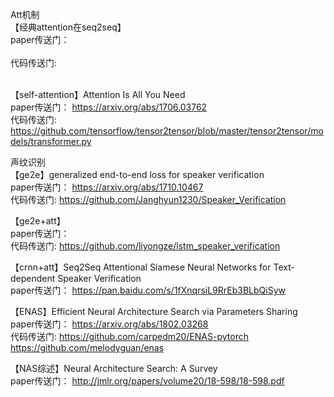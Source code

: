 Att机制<br>
【经典attention在seq2seq】<br>
paper传送门：<br>
<br>
代码传送门:<br>
<br>

【self-attention】Attention Is All You Need<br>
paper传送门：
https://arxiv.org/abs/1706.03762<br>
代码传送门:
https://github.com/tensorflow/tensor2tensor/blob/master/tensor2tensor/models/transformer.py<br>

声纹识别<br>
【ge2e】generalized end-to-end loss for speaker verification <br>
paper传送门：
https://arxiv.org/abs/1710.10467<br>
代码传送门:
https://github.com/Janghyun1230/Speaker_Verification<br>

【ge2e+att】<br>
paper传送门：
<br>
代码传送门:
https://github.com/liyongze/lstm_speaker_verification<br>

【crnn+att】Seq2Seq Attentional Siamese Neural Networks for Text-dependent Speaker Verification<br>
paper传送门：
https://pan.baidu.com/s/1fXnqrsiL9RrEb3BLbQiSyw<br>

【ENAS】Efficient Neural Architecture Search via Parameters Sharing<br>
paper传送门：
https://arxiv.org/abs/1802.03268<br>
代码传送门:
https://github.com/carpedm20/ENAS-pytorch<br>
https://github.com/melodyguan/enas

【NAS综述】Neural Architecture Search: A Survey<br>
paper传送门：
http://jmlr.org/papers/volume20/18-598/18-598.pdf<br>



